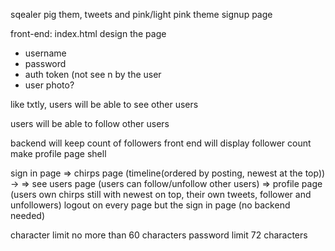 sqealer pig them, tweets and pink/light pink theme
signup page 

front-end:
index.html
design the page 
 - username
 - password
 - auth token (not see n by the user
 - user photo?

 like txtly, users will be able to see other users

 users will be able to follow other users

 backend will keep count of followers
 front end will display follower count
make profile page shell

sign in page => chirps page (timeline(ordered by posting, newest at the top)) ->
             => see users page (users can follow/unfollow other users)
             => profile page (users own chirps still with newest on top, their own tweets, follower and unfollowers)
logout on every page but the sign in page (no backend needed)

character limit no more than 60 characters
password limit 72 characters 